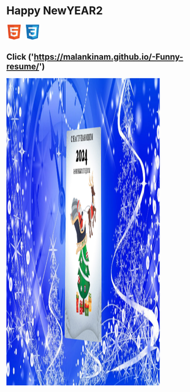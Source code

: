 # Happy NewYEAR2



<div>
  <img src="https://github.com/devicons/devicon/blob/master/icons/html5/html5-original.svg" title="html5" alt="html5" width="40" height="40"/>&nbsp
  <img src="https://github.com/devicons/devicon/blob/master/icons/css3/css3-original.svg" title="css" alt="css" width="40" height="40"/>&nbsp
 
</div>
 


## Click ('https://malankinam.github.io/-Funny-resume/')
 <img src="./img/screencapture-127-0-0-1-5501-index-html-2023-12-21-08_23_40.png" title="css"  width="400" height="800"/>